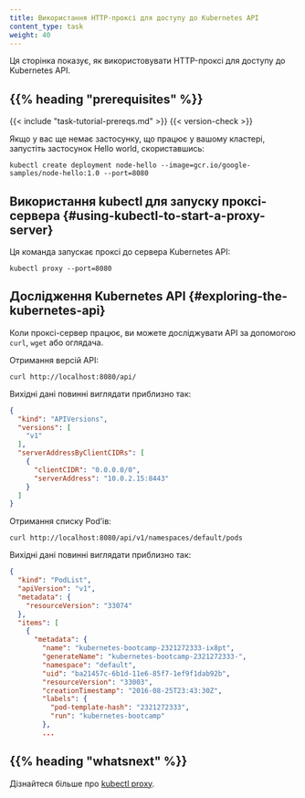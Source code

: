 ```yaml
---
title: Використання HTTP-проксі для доступу до Kubernetes API
content_type: task
weight: 40
---
```


<!-- overview -->

Ця сторінка показує, як використовувати HTTP-проксі для доступу до Kubernetes API.

## {{% heading "prerequisites" %}}

{{< include "task-tutorial-prereqs.md" >}} {{< version-check >}}

Якщо у вас ще немає застосунку, що працює у вашому кластері, запустіть застосунок Hello world, скориставшись:

```shell
kubectl create deployment node-hello --image=gcr.io/google-samples/node-hello:1.0 --port=8080
```

<!-- steps -->

## Використання kubectl для запуску проксі-сервера {#using-kubectl-to-start-a-proxy-server}

Ця команда запускає проксі до сервера Kubernetes API:

```shell
kubectl proxy --port=8080
```

## Дослідження Kubernetes API {#exploring-the-kubernetes-api}

Коли проксі-сервер працює, ви можете досліджувати API за допомогою `curl`, `wget` або оглядача.

Отримання версій API:

```shell
curl http://localhost:8080/api/
```

Вихідні дані повинні виглядати приблизно так:

```json
{
  "kind": "APIVersions",
  "versions": [
    "v1"
  ],
  "serverAddressByClientCIDRs": [
    {
      "clientCIDR": "0.0.0.0/0",
      "serverAddress": "10.0.2.15:8443"
    }
  ]
}
```

Отримання списку Podʼів:

```shell
curl http://localhost:8080/api/v1/namespaces/default/pods
```

Вихідні дані повинні виглядати приблизно так:

```json
{
  "kind": "PodList",
  "apiVersion": "v1",
  "metadata": {
    "resourceVersion": "33074"
  },
  "items": [
    {
      "metadata": {
        "name": "kubernetes-bootcamp-2321272333-ix8pt",
        "generateName": "kubernetes-bootcamp-2321272333-",
        "namespace": "default",
        "uid": "ba21457c-6b1d-11e6-85f7-1ef9f1dab92b",
        "resourceVersion": "33003",
        "creationTimestamp": "2016-08-25T23:43:30Z",
        "labels": {
          "pod-template-hash": "2321272333",
          "run": "kubernetes-bootcamp"
        },
        ...
```

## {{% heading "whatsnext" %}}

Дізнайтеся більше про [kubectl proxy](/docs/reference/generated/kubectl/kubectl-commands#proxy).
